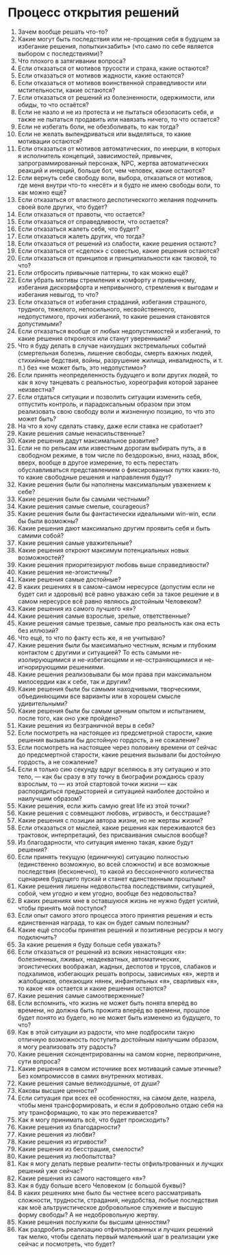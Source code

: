 # Процесс открытия решений

1. Зачем вообще решать что-то?
2. Какие могут быть последствия или не-прощения себя в будущем за избегание решения, попытки«забить» (что само по себе является выбором с последствиями)?&#x20;
3. Что плохого в затягивании вопроса?
4. Если отказаться от мотивов трусости и страха, какие остаются?
5. Если отказаться от мотивов жадности, какие остаются?
6. Если отказаться от мотивов воинственной справедливости или мстительности, какие остаются?
7. Если отказаться от решений из болезненности, одержимости, или обиды, то что остаётся?
8. Если не назло и не из протеста и не пытаться обезопасить себя, и также не пытаться продавить или навязать ничего, то что остается?
9. Если не избегать боли, не обезболивать, то как тогда?
10. Если не желать выпендриваться или выделяться, то какие мотивации остаются?
11. Если отказаться от мотивов автоматических, по инерции, в которых я исполнитель концепций, зависимостей, привычек, запрограммированный персонаж, NPC, жертва автоматических реакций и инерций, больше бот, чем человек, какие остаются?
12. Если вернуть себе свободу воли, выбора, отказаться от мотивов, где меня внутри что-то «несёт» и я будто не имею свободы воли, то как можно ещё?
13. Если отказаться от властного деспотическогго желания подчинить своей воле других, что будет?
14. Если отказаться от правоты, что остается?
15. Если отказаться от справедливости, что остается?
16. Если отказаться жалеть себя, что будет?
17. Если отказаться жалеть других, что  тогда?
18. Если отказаться от решений из слабости, какие решения остаютс?
19. Если отказаться от «сделок» с совестью, какие решения остаются?
20. Если отказаться от принципов и принципиальности как таковой, то что?
21. Если отбросить привычные паттерны, то как можно ещё?
22. Если убрать мотивы стремления к комфорту и привычному, избегания дискормфорта и непривычного, стремления к выгодам и избегания невыгод, то что?
23. Если отказаться от избегания страданий, избегания страшного, трудного, тяжелого, непосильного, несвойственного, недопустимого, прочих избеганий, то какие решения становятся допустимыми?
24. Если отказаться вообще от любых недопустимостей и избеганий, то какие решения откроются или станут уверенными?
25. Что я буду делать в случае наихудших экстремальных событий (смертельная болезнь, лишение свободы, смерть важных людей, стихийные бедствия, войны, разрушение жилища, инвалидность, и т. п.) без «не может быть, это недопустимо»?
26. Если принять неопределенность будущего и воли других людей, то как я хочу танцевать с реальностью, хореография которой заранее неизвестна?
27. Если отдаться ситуации и позволить ситуации изменить себя, отпустить контроль, и парадоксальным образом при этом реализовать свою свободу воли и жизненную позицию, то что это может быть?
28. На что я хочу сделать ставку, даже если ставка не сработает?
29. Какие решения самые ненасильственные?
30. Какие решения дадут максимальное развитие?
31. Если не по рельсам или известным дорогам выбирать путь, а в свободном режиме, в том числе по бездорожью, вниз, назад, вбок, вверх, вообще в другое измерение, то есть перестать обуславливаться представлением о фиксированных путях каких-то, то какие свободные решения и направления будут?
32. Какие решения были бы наполнены максимальным уважением к себе?
33. Какие решения были бы самыми честными?
34. Какие решения самые смелые, courageous?
35. Какие решения были бы фантастически идеальными win-win, если бы были возможны?
36. Какие решения дают максимально другим проявить себя и быть самими собой?
37. Какие решения самые уважительные?
38. Какие решения откроют максимум потенциальных новых возможностей?
39. Какие решения приоритезируют любовь выше справедливости?
40. Какие решения не-эгоистичны?
41. Какие решения самые достойные?
42. В каких решениях я в самом-самом нересурсе (допустим если не будет сил и здоровья) всё равно уважаю себя за такое решение и в самом нересурсе всё равно являюсь достойным Человеком?
43. Какие решения из самого лучшего «я»?
44. Какие решения самые взрослые, зрелые, ответственные?
45. Какие решения самые трезвые, самые про реальность как она есть без иллюзий?
46. Что ещё, то что по факту есть же, я не учитываю?
47. Какие решения были бы максимально честным, ясным и глубоким контактом с другими и ситуацией? То есть самыми не-изолирующимися и не-избегающими и не-остраняющимися и не-игнорирующими решениями.
48. Какие решения реализовывали бы мои права при максимальном милосердии как к себе, так и другим?
49. Какие решения были бы самыми находчивыми, творческими, объединяющими все варианты или в хорошем смысле удивительными?
50. Какие решения были бы самым ценным опытом и испытанием, после того, как оно уже пройдено?
51. Какие решения из безграничной веры в себя?
52. Если посмотреть на настоящее из предсметрной старости, какие решения вызывали бы достойную гордость, а не сожаление?
53. Если посмотреть на настоящее через половину времени от сейчас до предсмертной старости, какие решения вызывали бы достойную гордость, а не сожаление?
54. Если я только сию секунду вдруг вселяюсь в эту ситуацию и это тело, — как бы сразу в эту точку в биографии рождаюсь сразу взрослым, то — из этой стартовой точки жизни — как распорядиться предысторией и ситуацией наиболее достойно и наилучшим образом?
55. Какие решения, если жить самую great life из этой точки?
56. Какие решения с совмещают любовь, игривость, и бесстрашие?
57. Какие решения с позиции автора жизни, но не жертвы жизни?
58. Если отказаться от мыслей, какие решения как переживаются без трактовок, интерпретаций, без присваивания смыслов вообще?
59. Из благодарности, что ситуация именно такая, какие будут решения?
60. Если принять текущую (единичную) ситуацию полностью (единственно возможную, во всей сложности) и все возможные последствия (бесконечно), то какой из бессконечного количества сценариев будущего пускай и станет единственным прошлым?
61. Какие решения лишены недовольства последствиями, ситуацией, собой, чем угодно и кем угодно, вообще без недовольства?
62. В каких решениях мне в оставшуюся жизнь не нужно будет усилий, чтобы принять мой поступок?
63. Если опыт самого этого процесса этого принятия решения и есть единственная награда, то как он будет самым полезным?
64. Какие ещё способы принятия решений и позитивные ресурсы я могу подключить?
65. За какие решения я буду больше себя уважать?
66. Если отказаться от решений из всяких ненастоящих «я»: болезненных, лживых, неадекватных, автоматических, эгоистических воображал, жадных,  деспотов и трусов, слабаков и подхалимов, избегающих решать вопросы, зависимых «я», жертв и жалобщиков, опекающих нянек, инфантильных «я», сварливых «я», то какое «я» остается и какие решения остаются?
67. Какие решения самые самоотверженные?
68. Если вспомнить, что жизнь не может быть понята вперёд во времени, но должна быть прожита вперёд во времени, прошлое будет понято из будего, но не может быть изменено из будущего, то что?
69. Как в этой ситуации из радости, что мне подбросили такую отличную возможность поступить достойным наилучшим образом, я могу реализовать эту радость?
70. Какие решения сконцентрированны на самом корне, первопричине, сути вопроса?
71. Какие решения в самом источнике всех мотиваций самые этичные? Без компромиссов в самих внутренних мотивах.
72. Какие решения самые великодушные, от души?
73. Каковы высшие ценности?
74. Если ситуация при всех её особенностях, на самом деле, назрела, чтобы меня трансформировать, и если я добровольно отдаю себя на эту трансформацию, то как это переживается?
75. Как я могу принимать всё, что будет происходить?
76. Какие решения из благодарности?
77. Какие решения из любви?
78. Какие решения из игривости?
79. Какие решения из бесстрашия, смелости?
80. Какие решения из любопытства?
81. Как я могу делать первые реалити-тесты отфильтрованных и лучщих решений уже сейчас?
82. Какие решения из самого настоящего «я»?
83. Как я буду больше всего Человеком (с большой буквы)?
84. В каких решениях мне было бы честнее всего рассматривать сложности, трудности, страдания, неудобства, любые последствия как  моё альтруистическое добровольное служение и высшую форму свободы? А не недобровольную жертву.
85. Какие решения послужили бы высшим ценностям?
86. Как раздробить реализацию отфильтрованных и лучших решений так мелко, чтобы сделать первый маленький шаг в реализации уже сейчас и посмотреть, что будет?
